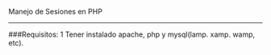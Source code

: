 Manejo de Sesiones en PHP
_______________________________

###Requisitos:
1 Tener instalado apache, php y mysql(lamp. xamp. wamp, etc).
